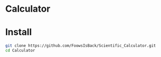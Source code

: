 # Calculator

# Install
```sh
git clone https://github.com/FoowsIsBack/Scientific_Calculator.git
cd Calculator
```
